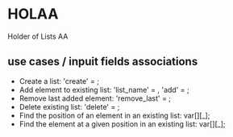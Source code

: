 # HOLAA
Holder of Lists AA

## use cases / inpuit fields associations
* Create a list: 'create' = <list name>;
* Add element to existing list: 'list_name' = <existing list name>, 'add' = <element>;
* Remove last added element: 'remove_last' = <existing list name>;
* Delete existing list: 'delete' = <existing list name>;
* Find the position of an element in an existing list: var[<HOLAA address>][<existing list name>_<element>];
* Find the element at a given position in an existing list: var[<HOLAA address>][<existing list name>_<position>];
